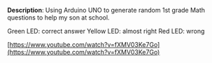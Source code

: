 **Description**: Using Arduino UNO to generate random 1st grade Math questions to help my son at school.

Green LED: correct answer
Yellow LED: almost right
Red LED: wrong

[https://www.youtube.com/watch?v=fXMV03Ke7Go](https://www.youtube.com/watch?v=fXMV03Ke7Go)

